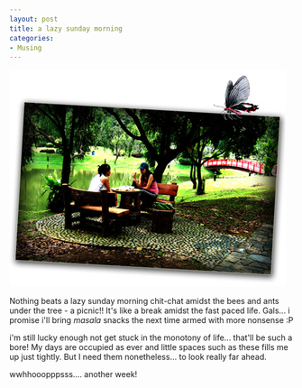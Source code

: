 ```yaml
---
layout: post
title: a lazy sunday morning
categories:
- Musing
---
```



![](/img/picnic2459785678568675.jpg)

Nothing beats a lazy sunday morning chit-chat amidst the bees and ants under the tree - a picnic!! It's like a break amidst the fast paced life. Gals... i promise i'll bring _masala_ snacks the next time armed with more nonsense :P

i'm still lucky enough not get stuck in the monotony of life... that'll be such a bore! My days are occupied as ever and little spaces such as these fills me up just tightly. But I need them nonetheless... to look really far ahead.

wwhhooopppsss.... another week!
